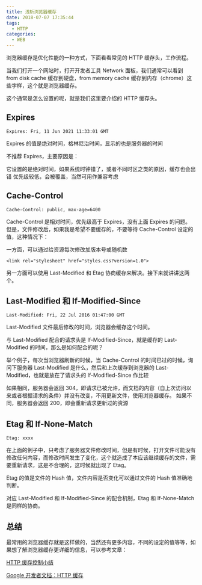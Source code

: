 ```yaml
---
title: 浅析浏览器缓存
date: 2018-07-07 17:35:44
tags:
  - HTTP
categories:
  - WEB
---
```


浏览器缓存是优化性能的一种方式，下面看看常见的 HTTP 缓存头，工作流程。

当我们打开一个网站时，打开开发者工具 Network 面板，我们通常可以看到 from disk cache 缓存到硬盘，from memory cache 缓存到内存（chrome）这些字样，这个就是浏览器缓存。

这个通常是怎么设置的呢，就是我们这里要介绍的 HTTP 缓存头。

## Expires

```
Expires: Fri, 11 Jun 2021 11:33:01 GMT
```

Expires 的值是绝对时间，格林尼治时间，显示的也是服务器的时间

不推荐 Expires，主要原因是：

它设置的是绝对时间，如果系统时钟错了，或者不同时区之类的原因，缓存也会出错
优先级较低，会被覆盖，当然可用作兼容考虑

## Cache-Control

```
Cache-Control: public, max-age=6400
```

Cache-Control 是相对时间，优先级高于 Expires，没有上面 Expires 的问题。但是，文件修改后，如果我是希望不要缓存的，不要等待 Cache-Control 设定的值，这种情况下：

一方面，可以通过给资源每次修改加版本号或随机数

```
<link rel="stylesheet" href="styles.css?version=1.0">
```

另一方面可以使用 Last-Modified 和 Etag 协商缓存来解决。接下来就讲讲这两个。

## Last-Modified 和 If-Modified-Since

```
Last-Modified: Fri, 22 Jul 2016 01:47:00 GMT
```

Last-Modified 文件最后修改的时间，浏览器会缓存这个时间。

与 Last-Modified 配合的请求头是 If-Modified-Since，就是缓存的 Last-Modified 的时间，那么是如何配合的呢？

举个例子，每次当浏览器刷新的时候，当 Cache-Control 的时间已过的时候，询问下服务器 Last-Modified 是什么，然后和上次缓存到浏览器的 Last-Modified，也就是放在了请求头的 If-Modified-Since 作比较

如果相同，服务器会返回 304，即请求已被允许，而文档的内容（自上次访问以来或者根据请求的条件）并没有改变，不用更新文件，使用浏览器缓存。
如果不同，服务器会返回 200，即会重新请求更新过的资源

## Etag 和 If-None-Match

```
Etag: xxxx
```

在上面的例子中，只考虑了服务器文件修改时间，但是有时候，打开文件可能没有修改任何内容，而修改时间发生了变化，这个就造成了本应该继续缓存的文件，需要重新请求，这是不合理的，这时候就出现了 Etag。

Etag 的值是文件的 Hash 值，文件内容是否变化可以通过文件的 Hash 值准确地判断。

对应 Last-Modified 和 If-Modified-Since 的配合机制，Etag 和 If-None-Match 是同样的协商。

## 总结

最常用的浏览器缓存就是这样做的，当然还有更多内容，不同的设定的值等等，如果想了解浏览器缓存更详细的信息，可以参考文章：

[HTTP 缓存控制小结](http://www.imweb.io/topic/5795dcb6fb312541492eda8c)

[Google 开发者文档：HTTP 缓存](https://developers.google.com/web/fundamentals/performance/optimizing-content-efficiency/http-caching)

